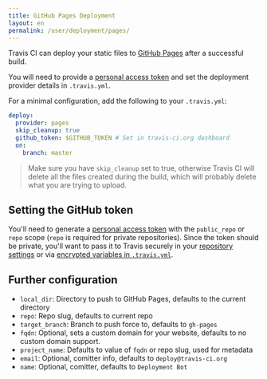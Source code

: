 ```yaml
---
title: GitHub Pages Deployment
layout: en
permalink: /user/deployment/pages/
---
```


Travis CI can deploy your static files to [GitHub
Pages](https://pages.github.com/) after a successful build.

You will need to provide a [personal access
token](https://help.github.com/articles/creating-an-access-token-for-command-line-use/)
and set the deployment provider details in `.travis.yml`.

For a minimal configuration, add the following to your `.travis.yml`:

```yaml
deploy:
  provider: pages
  skip_cleanup: true
  github_token: $GITHUB_TOKEN # Set in travis-ci.org dashboard
  on:
    branch: master
```

> Make sure you have `skip_cleanup` set to true, otherwise Travis CI will delete
> all the files created during the build, which will probably delete what you are
> trying to upload.

## Setting the GitHub token

You'll need to generate a [personal access
token](https://help.github.com/articles/creating-an-access-token-for-command-line-use/)
with the `public_repo` or `repo` scope (`repo` is required for private
repositories). Since the token should be private,
you'll want to pass it to Travis securely in your [repository
settings](https://docs.travis-ci.com/user/environment-variables#Defining-Variables-in-Repository-Settings)
or via [encrypted variables in
`.travis.yml`](https://docs.travis-ci.com/user/environment-variables#Defining-encrypted-variables-in-.travis.yml).

## Further configuration

* `local_dir`: Directory to push to GitHub Pages, defaults to the current
    directory
* `repo`: Repo slug, defaults to current repo
* `target_branch`: Branch to push force to, defaults to `gh-pages`
* `fqdn`: Optional, sets a custom domain for your website, defaults to no custom domain support.
* `project_name`: Defaults to value of `fqdn` or repo slug, used for metadata
* `email`: Optional, comitter info, defaults to `deploy@travis-ci.org`
* `name`: Optional, comitter, defaults to `Deployment Bot`
